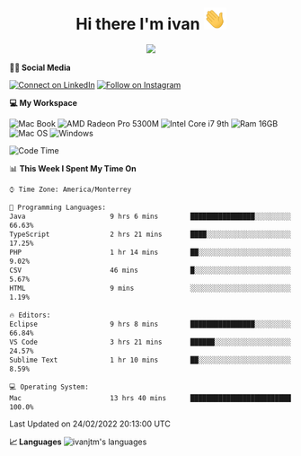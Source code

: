 <h1 align="center">Hi there I'm ivan <img src="https://raw.githubusercontent.com/ABSphreak/ABSphreak/master/gifs/Hi.gif" width="40px" /></h1>
<div align="center">
<img src="http://github-readme-streak-stats.herokuapp.com?user=ivanjtm&hide_border=true&background=00000000&border=FFFFFF00&sideNums=A8A8A8&sideLabels=A8A8A8&currStreakNum=FFC93C&dates=A8A8A8)](https://git.io/streak-stats"/>
</div>

**👦🏻 Social Media**

[![Connect on LinkedIn](https://img.shields.io/badge/LinkedIn-%230077B5.svg?&style=flat-square&logo=linkedin&logoColor=white)](https://www.linkedin.com/in/ivanjtm)
[![Follow on Instagram](https://img.shields.io/badge/Instagram-E4405F?style=flat-square&logo=instagram&logoColor=white)](https://www.instagram.com/ivanjtm)

**💻 My Workspace**

![Mac Book](https://img.shields.io/badge/Apple-MacBook_Pro_2019-999999?style=flat-square&logo=apple&logoColor=white)
![AMD Radeon Pro 5300M](https://img.shields.io/badge/AMD-Radeon_Pro_5300M-ED1C24?style=flat-square&logo=amd&logoColor=white)
![Intel Core i7 9th](https://img.shields.io/badge/Intel-Core_i7_9th-0071C5?style=flat-square&logo=intel&logoColor=white)
![Ram 16GB](https://img.shields.io/badge/RAM-16GB-230071C5?style=flat-square&logoColor=white)
![Mac OS](https://img.shields.io/badge/Mac%20OS-000000?style=flat-square&logo=apple&logoColor=white)
![Windows](https://img.shields.io/badge/Windows-0078D6?style=flat-square&logo=windows&logoColor=white)


<!--START_SECTION:waka-->
![Code Time](http://img.shields.io/badge/Code%20Time-611%20hrs%2047%20mins-blue)

📊 **This Week I Spent My Time On** 

```text
⌚︎ Time Zone: America/Monterrey

💬 Programming Languages: 
Java                     9 hrs 6 mins        ████████████████░░░░░░░░░   66.63% 
TypeScript               2 hrs 21 mins       ████░░░░░░░░░░░░░░░░░░░░░   17.25% 
PHP                      1 hr 14 mins        ██░░░░░░░░░░░░░░░░░░░░░░░   9.02% 
CSV                      46 mins             █░░░░░░░░░░░░░░░░░░░░░░░░   5.67% 
HTML                     9 mins              ░░░░░░░░░░░░░░░░░░░░░░░░░   1.19%

🔥 Editors: 
Eclipse                  9 hrs 8 mins        ████████████████░░░░░░░░░   66.84% 
VS Code                  3 hrs 21 mins       ██████░░░░░░░░░░░░░░░░░░░   24.57% 
Sublime Text             1 hr 10 mins        ██░░░░░░░░░░░░░░░░░░░░░░░   8.59%

💻 Operating System: 
Mac                      13 hrs 40 mins      █████████████████████████   100.0%

```


 Last Updated on 24/02/2022 20:13:00 UTC
<!--END_SECTION:waka-->
**📈 Languages**
 ![ivanjtm's languages](https://wakatime.com/share/@ivanjtm/a32f83c6-d0c9-49a4-a5ae-d0440b950377.svg)
